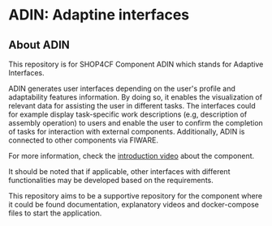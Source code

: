 # **ADIN: Adaptine interfaces** 

## **About ADIN**

This repository is for SHOP4CF Component ADIN which stands for Adaptive Interfaces.

ADIN generates user interfaces depending on the user's profile and adaptability features information. By doing so, it enables the visualization of relevant data for assisting the user in different tasks. The interfaces could for example display task-specific work descriptions (e.g, description of assembly operation) to users and enable the user to confirm the completion of tasks for interaction with external components. Additionally, ADIN is connected to other components via FIWARE.

For more information, check the [introduction video](https://www.youtube.com/watch?v=Sw4O7un3cBQ&t=2s&ab_channel=SHOP4CF) about the component.

It should be noted that if applicable, other interfaces with different functionalities may be developed based on the requirements.

This repository aims to be a supportive repository for the component where it could be found documentation, explanatory videos and docker-compose files to start the application.
